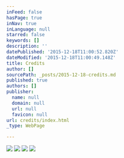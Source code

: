 ```yaml
---
inFeed: false
hasPage: true
inNav: true
inLanguage: null
starred: false
keywords: []
description: ''
datePublished: '2015-12-18T11:00:52.820Z'
dateModified: '2015-12-18T11:00:49.148Z'
title: Credits
author: []
sourcePath: _posts/2015-12-18-credits.md
published: true
authors: []
publisher:
  name: null
  domain: null
  url: null
  favicon: null
url: credits/index.html
_type: WebPage

---
```

![](https://the-grid-user-content.s3-us-west-2.amazonaws.com/59d92f1d-e3ee-4d7e-97f8-6fc4476f80a8.jpg)
![](https://the-grid-user-content.s3-us-west-2.amazonaws.com/9b9d57cd-5d55-447b-a141-d06d65842710.png)
![](https://s3-us-west-2.amazonaws.com/the-grid-img/p/d7862f0b34d99533aee89852db54ae411c1a561d.png)
![](https://s3-us-west-2.amazonaws.com/the-grid-img/p/b0ac6166466e6d94d9c1190a443b5810543034e0.png)